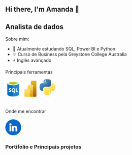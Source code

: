 ## Hi there, I'm Amanda 👋

## Analista de dados
Sobre mim:

- 🌱 Atualmente estudando SQL, Power BI e Python
- ✨ Curso de Business pela Greystone College Australia
- ⚡ Inglês avançado

Principais ferramentas 
<div>
<img width="50" src="https://github.com/amandalmeida2/Portifolio/blob/main/Icones/sql.png?raw=true">
<img width="50" src="https://github.com/amandalmeida2/Portifolio/blob/main/Icones/power%20bi.png?raw=true">
<img width="50" src="https://github.com/amandalmeida2/Portifolio/blob/main/Icones/python.png?raw=true">
</div>
<br></br>
Onde me encontrar
<br></br>
<div>
  <a href="https://www.linkedin.com/in/amanda16almeida/">
      <img width="50" src="https://github.com/amandalmeida2/Portifolio/blob/main/Icones/linkedin.png?raw=true"></a>
</div>

### Portifólio e Principais projetos

<!--
**amandalmeida2/amandalmeida2** is a ✨ _special_ ✨ repository because its `README.md` (this file) appears on your GitHub profile.

Here are some ideas to get you started:

- 🔭 I’m currently working on ...
- 🌱 I’m currently learning ...
- 👯 I’m looking to collaborate on ...
- 🤔 I’m looking for help with ...
- 💬 Ask me about ...
- 📫 How to reach me: ...
- 😄 Pronouns: ...
- ⚡ Fun fact: ...


<img width="" src="">
<a href="http"Clique aqui </a>>
ou 
<div>
<a href="http"Clique aqui
<img width="" src="">
</a>>
</div>
-->
